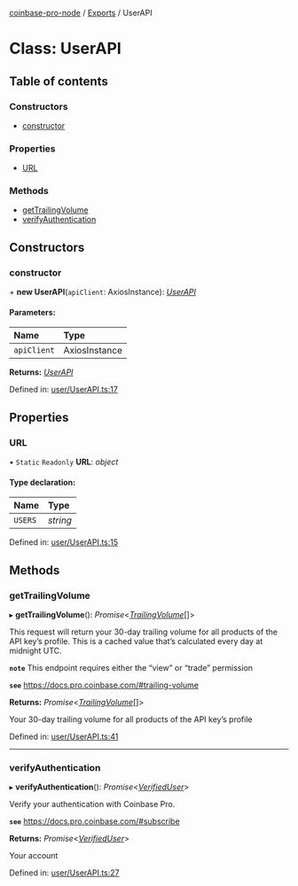 [coinbase-pro-node](../README.md) / [Exports](../modules.md) / UserAPI

# Class: UserAPI

## Table of contents

### Constructors

- [constructor](userapi.md#constructor)

### Properties

- [URL](userapi.md#url)

### Methods

- [getTrailingVolume](userapi.md#gettrailingvolume)
- [verifyAuthentication](userapi.md#verifyauthentication)

## Constructors

### constructor

\+ **new UserAPI**(`apiClient`: AxiosInstance): [*UserAPI*](userapi.md)

#### Parameters:

Name | Type |
:------ | :------ |
`apiClient` | AxiosInstance |

**Returns:** [*UserAPI*](userapi.md)

Defined in: [user/UserAPI.ts:17](https://github.com/bennycode/coinbase-pro-node/blob/a54e177/src/user/UserAPI.ts#L17)

## Properties

### URL

▪ `Static` `Readonly` **URL**: *object*

#### Type declaration:

Name | Type |
:------ | :------ |
`USERS` | *string* |

Defined in: [user/UserAPI.ts:15](https://github.com/bennycode/coinbase-pro-node/blob/a54e177/src/user/UserAPI.ts#L15)

## Methods

### getTrailingVolume

▸ **getTrailingVolume**(): *Promise*<[*TrailingVolume*](../interfaces/trailingvolume.md)[]\>

This request will return your 30-day trailing volume for all products of the API key’s profile. This is a cached
value that’s calculated every day at midnight UTC.

**`note`** This endpoint requires either the “view” or “trade” permission

**`see`** https://docs.pro.coinbase.com/#trailing-volume

**Returns:** *Promise*<[*TrailingVolume*](../interfaces/trailingvolume.md)[]\>

Your 30-day trailing volume for all products of the API key’s profile

Defined in: [user/UserAPI.ts:41](https://github.com/bennycode/coinbase-pro-node/blob/a54e177/src/user/UserAPI.ts#L41)

___

### verifyAuthentication

▸ **verifyAuthentication**(): *Promise*<[*VerifiedUser*](../interfaces/verifieduser.md)\>

Verify your authentication with Coinbase Pro.

**`see`** https://docs.pro.coinbase.com/#subscribe

**Returns:** *Promise*<[*VerifiedUser*](../interfaces/verifieduser.md)\>

Your account

Defined in: [user/UserAPI.ts:27](https://github.com/bennycode/coinbase-pro-node/blob/a54e177/src/user/UserAPI.ts#L27)
